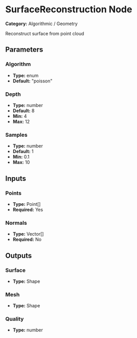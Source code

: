 
# SurfaceReconstruction Node

**Category:** Algorithmic / Geometry

Reconstruct surface from point cloud

## Parameters


### Algorithm
- **Type:** enum
- **Default:** "poisson"





### Depth
- **Type:** number
- **Default:** 8
- **Min:** 4
- **Max:** 12



### Samples
- **Type:** number
- **Default:** 1
- **Min:** 0.1
- **Max:** 10



## Inputs


### Points
- **Type:** Point[]
- **Required:** Yes



### Normals
- **Type:** Vector[]
- **Required:** No



## Outputs


### Surface
- **Type:** Shape



### Mesh
- **Type:** Shape



### Quality
- **Type:** number





